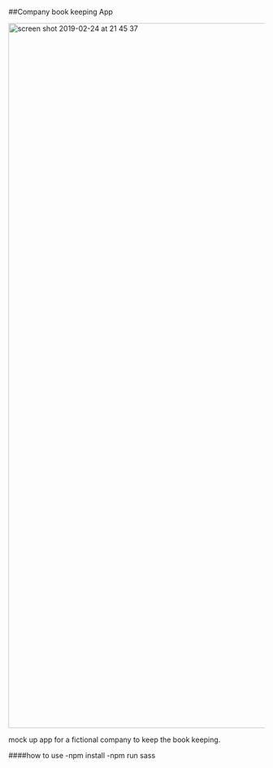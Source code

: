 ##Company book keeping App

<img width="1385" alt="screen shot 2019-02-24 at 21 45 37" src="https://user-images.githubusercontent.com/46348451/53304983-571f0500-3884-11e9-992f-74996d509cae.png">

mock up app for a fictional company to keep the book keeping.

####how to use
-npm install
-npm run sass